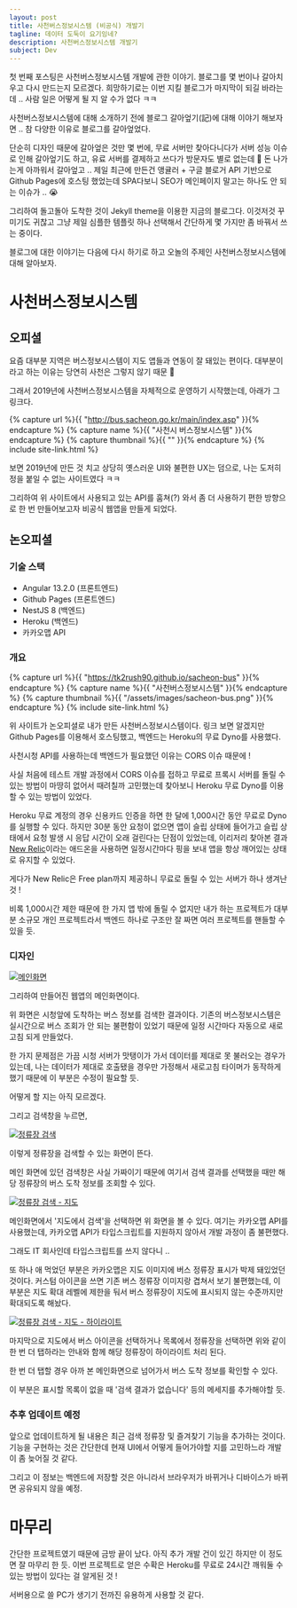 ```yaml
---
layout: post
title: 사천버스정보시스템 (비공식) 개발기
tagline: 데이터 도둑이 요기잉네?
description: 사천버스정보시스템 개발기
subject: Dev
---
```


첫 번째 포스팅은 사천버스정보시스템 개발에 관한 이야기.
블로그를 몇 번이나 갈아치우고 다시 만드는지 모르겠다.
희망하기로는 이번 지킬 블로그가 마지막이 되길 바라는데 .. 사람 일은 어떻게 될 지 알 수가 없다 ㅋㅋ

사천버스정보시스템에 대해 소개하기 전에 블로그 갈아엎기(記)에 대해 이야기 해보자면 ..
참 다양한 이유로 블로그를 갈아엎었다.

단순히 디자인 때문에 갈아엎은 것만 몇 번에, 무료 서버만 찾아다니다가 서버 성능 이슈로 인해 갈아엎기도 하고,
유료 서버를 결제하고 쓰다가 방문자도 별로 없는데 🥲 돈 나가는게 아까워서 갈아엎고 ..
제일 최근에 만든건 앵귤러 + 구글 블로거 API 기반으로 Github Pages에 호스팅 했었는데
SPA다보니 SEO가 메인페이지 말고는 하나도 안 되는 이슈가 .. 😭

그리하여 돌고돌아 도착한 것이 Jekyll theme을 이용한 지금의 블로그다.
이것저것 꾸미기도 귀찮고 그냥 제일 심플한 템플릿 하나 선택해서 간단하게 몇 가지만 좀 바꿔서 쓰는 중이다.

블로그에 대한 이야기는 다음에 다시 하기로 하고 오놀의 주제인 사천버스정보시스템에 대해 알아보자.

# 사천버스정보시스템

## 오피셜

요즘 대부분 지역은 버스정보시스템이 지도 앱들과 연동이 잘 돼있는 편이다.
대부분이라고 하는 이유는 당연히 사천은 그렇지 않기 때문 🥲

그래서 2019년에 사천버스정보시스템을 자체적으로 운영하기 시작했는데, 아래가 그 링크다.

{% capture url %}{{ "http://bus.sacheon.go.kr/main/index.asp" }}{% endcapture %}
{% capture name %}{{ "사천시 버스정보시스템" }}{% endcapture %}
{% capture thumbnail %}{{ "" }}{% endcapture %}
{% include site-link.html %}

보면 2019년에 만든 것 치고 상당히 옛스러운 UI와 불편한 UX는 덤으로, 나는 도저히 정을 붙일 수 없는 사이트였다 ㅋㅋ

그리하여 위 사이트에서 사용되고 있는 API를 훔쳐(?) 와서 좀 더 사용하기 편한 방향으로 한 번 만들어보고자
비공식 웹앱을 만들게 되었다.

## 논오피셜

### 기술 스택

- Angular 13.2.0 (프론트엔드)
- Github Pages (프론트엔드)
- NestJS 8 (백엔드)
- Heroku (백엔드)
- 카카오맵 API

### 개요

{% capture url %}{{ "https://tk2rush90.github.io/sacheon-bus" }}{% endcapture %}
{% capture name %}{{ "사천버스정보시스템" }}{% endcapture %}
{% capture thumbnail %}{{ "/assets/images/sacheon-bus.png" }}{% endcapture %}
{% include site-link.html %}

위 사이트가 논오피셜로 내가 만든 사천버스정보시스템이다.
링크 보면 알겠지만 Github Pages를 이용해서 호스팅했고, 백엔드는 Heroku의 무료 Dyno를 사용했다.

사천시청 API를 사용하는데 백엔드가 필요했던 이유는 CORS 이슈 때문에 !

사실 처음에 테스트 개발 과정에서 CORS 이슈를 접하고
무료로 프록시 서버를 돌릴 수 있는 방법이 마땅히 없어서 때려칠까 고민했는데
찾아보니 Heroku 무료 Dyno를 이용할 수 있는 방법이 있었다.

Heroku 무료 계정의 경우 신용카드 인증을 하면 한 달에 1,000시간 동안 무료로 Dyno를 실행할 수 있다.
하지만 30분 동안 요청이 없으면 앱이 슬립 상태에 들어가고
슬립 상태에서 요청 발생 시 응답 시간이 오래 걸린다는 단점이 있었는데,
이리저리 찾아본 결과 [New Relic](https://elements.heroku.com/addons/newrelic)이라는 애드온을 사용하면
일정시간마다 핑을 보내 앱을 항상 깨어있는 상태로 유지할 수 있었다.

게다가 New Relic은 Free plan까지 제공하니 무료로 돌릴 수 있는 서버가 하나 생겨난 것 !

비록 1,000시간 제한 때문에 한 가지 앱 밖에 돌릴 수 없지만
내가 하는 프로젝트가 대부분 소규모 개인 프로젝트라서 백엔드 하나로 구조만 잘 짜면 여러 프로젝트를 핸들할 수 있을 듯.

### 디자인

[![메인화면](/assets/images/sacheon-bus-main.png)](/assets/images/sacheon-bus-main.png)

그리하여 만들어진 웹앱의 메인화면이다.

위 화면은 시청앞에 도착하는 버스 정보를 검색한 결과이다.
기존의 버스정보시스템은 실시간으로 버스 조회가 안 되는 불편함이 있었기 때문에
일정 시간마다 자동으로 새로고침 되게 만들었다.

한 가지 문제점은 가끔 시청 서버가 맛탱이가 가서 데이터를 제대로 못 불러오는 경우가 있는데,
나는 데이터가 제대로 호출됐을 경우만 가정해서 새로고침 타이머가 동작하게 했기 때문에
이 부분은 수정이 필요할 듯.

어떻게 할 지는 아직 모르겠다.

그리고 검색창을 누르면,

[![정류장 검색](/assets/images/sacheon-bus-search.png)](/assets/images/sacheon-bus-map-search.png)

이렇게 정류장을 검색할 수 있는 화면이 뜬다.

메인 화면에 있던 검색창은 사실 가짜이기 때문에 여기서 검색 결과를 선택했을 때만
해당 정류장의 버스 도착 정보를 조회할 수 있다.

[![정류장 검색 - 지도](/assets/images/sacheon-bus-map-search.png)](/assets/images/sacheon-bus-map-search.png)

메인화면에서 '지도에서 검색'을 선택하면 위 화면을 볼 수 있다.
여기는 카카오맵 API를 사용했는데, 카카오맵 API가 타입스크립트를 지원하지 않아서 개발 과정이 좀 불편했다.

그래도 IT 회사인데 타입스크립트를 쓰지 않다니 ..

또 하나 애 먹었던 부분은 카카오맵은 지도 이미지에 버스 정류장 표시가 박제 돼있었던 것이다.
커스텀 아이콘을 쓰면 기존 버스 정류장 이미지랑 겹쳐서 보기 불편했는데,
이 부분은 지도 확대 레벨에 제한을 둬서 버스 정류장이 지도에 표시되지 않는 수준까지만 확대되도록 해놨다.

[![정류장 검색 - 지도 - 하이라이트](/assets/images/sacheon-bus-map-search-highlight.png)](/assets/images/sacheon-bus-map-search-highlight.png)

마지막으로 지도에서 버스 아이콘을 선택하거나 목록에서 정류장을 선택하면
위와 같이 한 번 더 탭하라는 안내와 함께 해당 정류장이 하이라이트 처리 된다.

한 번 더 탭할 경우 아까 본 메인화면으로 넘어가서 버스 도착 정보를 확인할 수 있다.

이 부분은 표시할 목록이 없을 때 '검색 결과가 없습니다' 등의 메세지를 추가해야할 듯.

### 추후 업데이트 예정

앞으로 업데이트하게 될 내용은 최근 검색 정류장 및 즐겨찾기 기능을 추가하는 것이다.
기능을 구현하는 것은 간단한데 현재 UI에서 어떻게 들어가야할 지를 고민하느라 개발이 좀 늦어질 것 같다.

그리고 이 정보는 백엔드에 저장할 것은 아니라서 브라우저가 바뀌거나 디바이스가 바뀌면 공유되지 않을 예정.

# 마무리

간단한 프로젝트였기 때문에 금방 끝이 났다.
아직 추가 개발 건이 있긴 하지만 이 정도면 잘 마무리 한 듯.
이번 프로젝트로 얻은 수확은 Heroku를 무료로 24시간 깨워둘 수 있는 방법이 있다는 걸 알게된 것 !

서버용으로 쓸 PC가 생기기 전까진 유용하게 사용할 것 같다.
